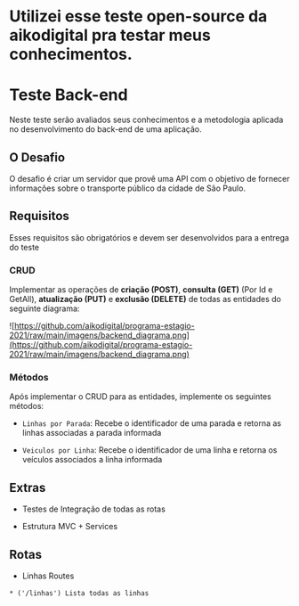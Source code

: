
# Utilizei esse teste open-source da aikodigital pra testar meus conhecimentos. 


# Teste Back-end

Neste teste serão avaliados seus conhecimentos e a metodologia aplicada no desenvolvimento do back-end de uma aplicação.

## O Desafio

O desafio é criar um servidor que provê uma API com o objetivo de fornecer informações sobre o transporte público da cidade de São Paulo.

## Requisitos

Esses requisitos são obrigatórios e devem ser desenvolvidos para a entrega do teste

### CRUD

Implementar as operações de **criação (POST)**, **consulta (GET)** (Por Id e GetAll), **atualização (PUT)** e **exclusão (DELETE)** de todas as entidades do seguinte diagrama:

![https://github.com/aikodigital/programa-estagio-2021/raw/main/imagens/backend_diagrama.png](https://github.com/aikodigital/programa-estagio-2021/raw/main/imagens/backend_diagrama.png)

### Métodos

Após implementar o CRUD para as entidades, implemente os seguintes métodos:

* `Linhas por Parada`: Recebe o identificador de uma parada e retorna as linhas associadas a parada informada

* `Veiculos por Linha`: Recebe o identificador de uma linha e retorna os veículos associados a linha informada

## Extras

* Testes de Integração de todas as rotas

* Estrutura MVC + Services


## Rotas 

* Linhas Routes
```
* ('/linhas') Lista todas as linhas

```